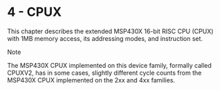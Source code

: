 # 4 - CPUX

This chapter describes the extended MSP430X 16-bit RISC CPU (CPUX) with 1MB memory access, its addressing modes,
and instruction set.

>[!NOTE]
> The MSP430X CPUX implemented on this device family, formally called CPUXV2, has in some cases, slightly
> different cycle counts from the MSP430X CPUX implemented on the 2xx and 4xx families.
